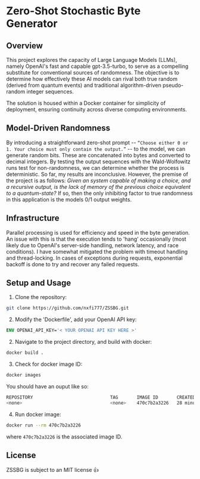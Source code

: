 # Zero-Shot Stochastic Byte Generator

## Overview
This project explores the capacity of Large Language Models (LLMs), namely OpenAI's fast and capable gpt-3.5-turbo, to serve as a compelling substitute for conventional sources of randomness. The objective is to determine how effectively these AI models can rival both true random (derived from quantum events) and traditional algorithm-driven pseudo-random integer sequences. 

The solution is housed within a Docker container for simplicity of deployment, ensuring continuity across diverse computing environments.

## Model-Driven Randomness
By introducing a straightforward zero-shot prompt -- `“Choose either 0 or 1. Your choice must only contain the output.”` -- to the model, we can generate random bits. These are concatenated into bytes and converted to decimal integers. By testing the output sequences with the Wald-Wolfowitz runs test for non-randomness, we can determine whether the process is deterministic. So far, my results are inconclusive. However, the premise of the project is as follows: _Given an system capable of making a choice, and a recursive output, is the lack of memory of the previous choice equivalent to a quantum-state?_ If so, then the only inhibiting factor to true randomness in this application is the models 0/1 output weights.

## Infrastructure
Parallel processing is used for efficiency and speed in the byte generation. An issue with this is that the execution tends to 'hang' occasionally (most likely due to OpenAI's server-side handling, network latency, and race conditions). I have somewhat mitigated the problem with timeout handling and thread-locking. In cases of exceptions during requests, exponential backoff is done to try and recover any failed requests.

## Setup and Usage
1. Clone the repository:
```sh
git clone https://github.com/nxfi777/ZSSBG.git
```

2. Modify the 'Dockerfile', add your OpenAI API key:
```dockerfile
ENV OPENAI_API_KEY='< YOUR OPENAI API KEY HERE >'
```

2. Navigate to the project directory, and build with docker:
```sh
docker build .
```

3. Check for docker image ID:
```sh
docker images
```

You should have an ouput like so:
```sh
REPOSITORY                             TAG       IMAGE ID       CREATED          SIZE
<none>                                 <none>    470c7b2a3226   28 minutes ago   376MB
```

4. Run docker image:
```sh
docker run --rm 470c7b2a3226
```

where `470c7b2a3226` is the associated image ID.

## License
ZSSBG is subject to an MIT license 👍

